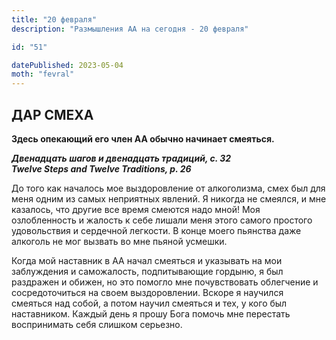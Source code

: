 ```yaml
---
title: "20 февраля"
description: "Размышления АА на сегодня - 20 февраля"

id: "51"

datePublished: 2023-05-04
moth: "fevral"
---
```


## ДАР СМЕХА

**Здесь опекающий его член АА обычно начинает смеяться.**

**_Двенадцать шагов и двенадцать традиций, с. 32  
Twelve Steps and Twelve Traditions, p. 26_**

До того как началось мое выздоровление от алкоголизма, смех был для меня одним
из самых неприятных явлений. Я никогда не смеялся, и мне казалось, что другие
все время смеются надо мной! Моя озлобленность и жалость к себе лишали меня
этого самого простого удовольствия и сердечной легкости. В конце моего
пьянства даже алкоголь не мог вызвать во мне пьяной усмешки.

Когда мой наставник в АА начал смеяться и указывать на мои заблуждения и
саможалость, подпитывающие гордыню, я был раздражен и обижен, но это помогло
мне почувствовать облегчение и сосредоточиться на своем выздоровлении. Вскоре
я научился смеяться над собой, а потом научил смеяться и тех, у кого был
наставником. Каждый день я прошу Бога помочь мне перестать воспринимать себя
слишком серьезно.
